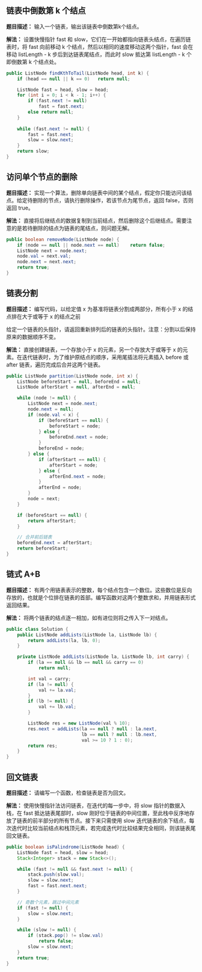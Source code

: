 

## 链表中倒数第 k 个结点

**题目描述：** 输入一个链表，输出该链表中倒数第k个结点。

**解法：** 设置快慢指针 fast 和 slow，它们在一开始都指向链表头结点，在遍历链表时，将 fast 向前移动 k 个结点，然后以相同的速度移动这两个指针，fast 会在移动 listLength - k 步后到达链表尾结点，而此时 slow 抵达第 listLength - k 个即倒数第 k 个结点处。

```java
public ListNode findKthToTail(ListNode head, int k) {
    if (head == null || k == 0)   return null;

    ListNode fast = head, slow = head;
    for (int i = 0; i < k - 1; i++) {
        if (fast.next != null)
            fast = fast.next;
        else return null;
    }
    
    while (fast.next != null) {
        fast = fast.next;
        slow = slow.next;
    }
    return slow;
}
```

## 访问单个节点的删除

**题目描述：** 实现一个算法，删除单向链表中间的某个结点，假定你只能访问该结点。给定待删除的节点，请执行删除操作，若该节点为尾节点，返回 false，否则返回 true。

**解法：** 直接将后继结点的数据复制到当前结点，然后删除这个后继结点。需要注意的是若待删除的结点为链表的尾结点，则问题无解。

```java
public boolean removeNode(ListNode node) {
    if (node == null || node.next == null)    return false;
    ListNode next = node.next;
    node.val = next.val;
    node.next = next.next;
    return true;
}
```

## 链表分割

**题目描述：** 编写代码，以给定值 x 为基准将链表分割成两部分，所有小于 x 的结点排在大于或等于 x 的结点之前

给定一个链表的头指针，请返回重新排列后的链表的头指针。注意：分割以后保持原来的数据顺序不变。

**解法：** 直接创建链表，一个存放小于 x 的元素，另一个存放大于或等于 x 的元素。在迭代链表时，为了维护原结点的顺序，采用尾插法将元素插入 before 或 after 链表，遍历完成后合并这两个链表。

```java
public ListNode partition(ListNode node, int x) {
    ListNode beforeStart = null, beforeEnd = null;
    ListNode afterStart = null, afterEnd = null;

    while (node != null) {
        ListNode next = node.next;
        node.next = null;
        if (node.val < x) {
            if (beforeStart == null) {
                beforeStart = node;
            } else {
                beforeEnd.next = node;
            }
            beforeEnd = node;
        } else {
            if (afterStart == null) {
                afterStart = node;
            } else {
                afterEnd.next = node;
            }
            afterEnd = node;
        }
        node = next;
    }

    if (beforeStart == null) {
        return afterStart;
    }

    // 合并前后链表
    beforeEnd.next = afterStart;
    return beforeStart;
}
```

## 链式 A+B

**题目描述：** 有两个用链表表示的整数，每个结点包含一个数位。这些数位是反向存放的，也就是个位排在链表的首部。编写函数对这两个整数求和，并用链表形式返回结果。

**解法：** 将两个链表的结点逐一相加，如有进位则将之传入下一对结点。

```java
public class Solution {
    public ListNode addLists(ListNode la, ListNode lb) {
        return addLists(la, lb, 0);
    }

    private ListNode addLists(ListNode la, ListNode lb, int carry) {
        if (la == null && lb == null && carry == 0)
            return null;

        int val = carry;
        if (la != null) {
            val += la.val;
        }
        if (lb != null) {
            val += lb.val;
        }

        ListNode res = new ListNode(val % 10);
        res.next = addLists(la == null ? null : la.next,
                            lb == null ? null : lb.next,
                            val >= 10 ? 1 : 0);
        return res;
    }
}
```

## 回文链表

**题目描述：** 请编写一个函数，检查链表是否为回文。

**解法：** 使用快慢指针法访问链表，在迭代的每一步中，将 slow 指针的数据入栈，在 fast 抵达链表尾部时，slow 刚好位于链表的中间位置，至此栈中反序地存放了链表的前半部分的所有节点。接下来只需使用 slow 迭代链表的余下结点，每次迭代时比较当前结点和栈顶元素，若完成迭代时比较结果完全相同，则该链表尾回文链表。

```java
public boolean isPalindrome(ListNode head) {
    ListNode fast = head, slow = head;
    Stack<Integer> stack = new Stack<>();

    while (fast != null && fast.next != null) {
        stack.push(slow.val);
        slow = slow.next;
        fast = fast.next.next;
    }

    // 奇数个元素，跳过中间元素
    if (fast != null) {
        slow = slow.next;
    }

    while (slow != null) {
        if (stack.pop() != slow.val)
            return false;
        slow = slow.next;
    }
    return true;
}
```

